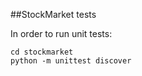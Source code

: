 ##StockMarket tests

In order to run unit tests:

```
cd stockmarket
python -m unittest discover
```
